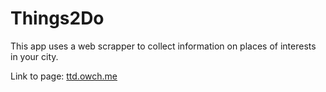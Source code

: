# Things2Do
This app uses a web scrapper to collect information on places of interests in your city.

Link to page: [ttd.owch.me](http://ttd.owch.me "Things2Do")
